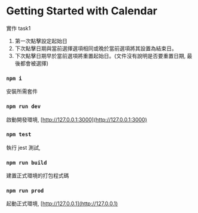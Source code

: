 # Getting Started with Calendar

實作 task1
1. 第一次點擊設定起始日
2. 下次點擊日期與當前選擇選項相同或晚於當前選項將其設置為結束日。
3. 下次點擊日期早於當前選項將重置起始日。(文件沒有說明是否要重置日期, 最後都會被選擇)

### `npm i`
安裝所需套件

### `npm run dev`
啟動開發環境, [http://127.0.0.1:3000](http://127.0.0.1:3000)

### `npm test`
執行 jest 測試,

### `npm run build`
建置正式環境的打包程式碼

### `npm run prod`
起動正式環境, [http://127.0.0.1](http://127.0.0.1)

